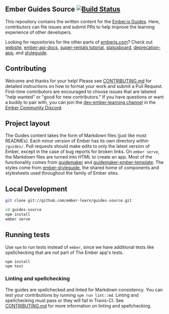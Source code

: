 
## Ember Guides Source [![Build Status](https://travis-ci.org/ember-learn/guides-source.svg?branch=master)](https://travis-ci.org/ember-learn/guides-source)

This repository contains the written content
for the [Ember.js Guides](https://guides.emberjs.com). 
Here, contributors can file issues and submit PRs to 
help improve the learning experience of other developers.

Looking for repositories for the other parts of [emberjs.com](https://emberjs.com)? 
Check out
[website](https://github.com/emberjs/website),
[ember-api-docs](https://github.com/ember-learn/ember-api-docs),
[super-rentals tutorial](https://github.com/ember-learn/super-rentals),
[statusboard](https://github.com/ember-learn/statusboard),
[deprecation-app](https://github.com/ember-learn/deprecation-app),
and [styleguide](https://github.com/ember-learn/ember-styleguide).

## Contributing

Welcome and thanks for your help! Please see [CONTRIBUTING.md](CONTRIBUTING.md)
for detailed instructions on how to format your work and submit a Pull Request.
First-time contributors are encouraged to choose issues that are labeled 
"help wanted" or "good for new contributors." If you have questions or
want a buddy to pair with, you can join the 
[dev-ember-learning channel](https://discordapp.com/channels/480462759797063690/480777444203429888)
in the [Ember Community Discord](https://discordapp.com/invite/zT3asNS).


## Project layout

The Guides content takes the form of Markdown files (just like most READMEs).
Each minor version of Ember has its own directory within `/guides/`.
Pull requests should make edits to only the latest version of Ember,
except in the case of bug reports for broken links.
On `ember serve`, the Markdown files are turned into HTML
to create an app. Most of the functionality comes from 
[guidemaker](https://github.com/empress/guidemaker) and 
[guidemaker-ember-template](https://github.com/ember-learn/guidemaker-ember-template).
The styles come from [ember-styleguide](https://github.com/ember-learn/ember-styleguide),
the shared home of components and stylesheets used throughout the family of 
Ember sites.

## Local Development

```sh
git clone git://github.com/ember-learn/guides-source.git

cd guides-source
npm install
ember serve
```

## Running tests

Use `npm` to run tests instead of `ember`, since we have additional
tests like spellchecking that are not part of The Ember app's tests.

```
npm install
npm test
```

### Linting and spellchecking

The guides are spellchecked and linted for Markdown consistency. You can test your contributions by running `npm run lint::md`. Linting and spellchecking must pass or they will fail in Travis-CI.  See [CONTRIBUTING.md](CONTRIBUTING.md) for more information on linting and spellchecking.
